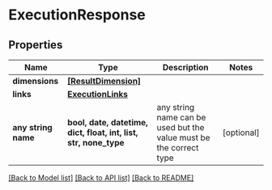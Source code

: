 # ExecutionResponse


## Properties
Name | Type | Description | Notes
------------ | ------------- | ------------- | -------------
**dimensions** | [**[ResultDimension]**](ResultDimension.md) |  | 
**links** | [**ExecutionLinks**](ExecutionLinks.md) |  | 
**any string name** | **bool, date, datetime, dict, float, int, list, str, none_type** | any string name can be used but the value must be the correct type | [optional]

[[Back to Model list]](../README.md#documentation-for-models) [[Back to API list]](../README.md#documentation-for-api-endpoints) [[Back to README]](../README.md)


